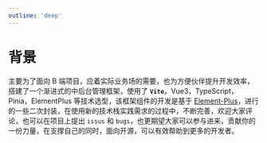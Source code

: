 ```yaml
---
outline: 'deep'
---
```


# 背景

主要为了面向 B 端项目，应着实际业务场的需要，也为方便伙伴提升开发效率，搭建了一个渐进式的中后台管理框架，使用了 **`Vite`**，Vue3，TypeScript，Pinia，ElementPlus 等技术选型，该框架组件的开发是基于 [Element-Plus](https://element-plus.gitee.io/zh-CN/)，进行的一些二次封装，在使用新的技术栈实践需求的过程中，不断完善，欢迎大家评论，也可以在项目上提出 `issus` 和 `bugs`，也更期望大家可以参与进来，贡献你的一份力量，在支撑自己的同时，面向开源，可以有效帮助到更多的开发者。



